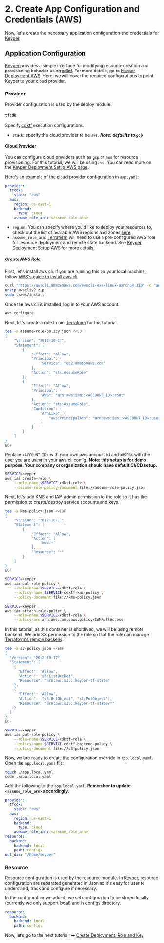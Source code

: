 # 2. Create App Configuration and Credentials (AWS)

Now, let's create the necessary application configuration and credentials for [Keyper](https://jarrid.xyz/keyper).

## Application Configuration

[Keyper](https://jarrid.xyz/keyper) provides a simple interface for modifying resource creation and provisioning behavior using [cdktf](https://developer.hashicorp.com/terraform/cdktf/cli-reference/commands). For more details, go to [Keyper Deployment AWS](https://jarrid.xyz/keyper/deploy/aws/). Here, we will cover the required configurations to point Keyper to your cloud provider.

### Provider

Provider configuration is used by the deploy module.

#### `tfcdk`

Specify [cdktf](https://developer.hashicorp.com/terraform/cdktf/cli-reference/commands) execution configurations.

- `stack`: specify the cloud provider to be `aws`. ***Note: defaults to `gcp`.***

#### Cloud Provider

You can configure cloud providers such as `gcp` or `aws` for resource provisioning. For this tutorial, we will be using `aws`. You can read more on the [Keyper Deployment Setup AWS page](https://jarrid.xyz/keyper/deploy/aws/).

Here's an example of the cloud provider configuration in `app.yaml`:

```yaml {"id":"01J72T8D99G7BYKPEGCXP8Z1ZK"}
provider:
  tfcdk:
    stack: "aws"
  aws:
    region: us-east-1
    backend:
      type: cloud
    assume_role_arn: <assume role arn>
```

- `region`: You can specify where you'd like to deploy your resources to, check out the list of available AWS regions and zones [here](https://aws.amazon.com/about-aws/global-infrastructure/regions_az/).
- `assume_role_arn`: [Terraform](https://www.terraform.io/) will need to use a pre-configured AWS role for resource deployment and remote state backend. See [Keyper Deployment Setup AWS](https://jarrid.xyz/keyper/deploy/aws/#create-resource-admin-iam-role) for more details.

##### Create AWS Role

First, let's install aws cli. If you are running this on your local machine, follow [AWS's guide to install aws cli](https://docs.aws.amazon.com/cli/latest/userguide/getting-started-install.html).

```bash {"id":"01J72T8D99G7BYKPEGCY2D7XP5"}
curl "https://awscli.amazonaws.com/awscli-exe-linux-aarch64.zip" -o "awscliv2.zip"
unzip awscliv2.zip
sudo ./aws/install
```

Once the aws cli is installed, log in to your AWS account.

```bash {"id":"01J72TQ6GXPEDZ6119DEECFXP3"}
aws configure
```

Next, let's create a role to run [Terraform](https://www.terraform.io/) for this tutorial.

```bash {"id":"01J79MFQK0VDDJMWNH30WF3TGE"}
tee -a assume-role-policy.json <<EOF
{
    "Version": "2012-10-17",
    "Statement": [
        {
            "Effect": "Allow",
            "Principal": {
                "Service": "ec2.amazonaws.com"
            },
            "Action": "sts:AssumeRole"
        },
        {
            "Effect": "Allow",
            "Principal": {
                "AWS": "arn:aws:iam::<ACCOUNT_ID>:root"
            },
            "Action": "sts:AssumeRole",
            "Condition": {
                "ArnLike": {
                    "aws:PrincipalArn": "arn:aws:iam::<ACCOUNT_ID>:user/<USER>"
                }
            }
        }
    ]
}
EOF
```

Replace `<ACCOUNT_ID>` with your own aws account id and `<USER>` with the user you are using in your aws cli config. __Note: this setup is for demo purpose. Your company or organization should have default CI/CD setup.__

```bash {"id":"01J79KPX61821053RVJQ939PBH"}
SERVICE=keyper
aws iam create-role \
    --role-name $SERVICE-cdktf-role \
    --assume-role-policy-document file://assume-role-policy.json
```

Next, let's add KMS and IAM admin permission to the role so it has the permission to create/destroy service accounts and keys.

```bash {"id":"01J79Q90W3NFS1B319T4TG3KKZ"}
tee -a kms-policy.json <<EOF
{
    "Version": "2012-10-17",
    "Statement": [
        {
            "Effect": "Allow",
            "Action": [
                "kms:*"
            ],
            "Resource": "*"
        }
    ]
}
EOF
```

```bash {"id":"01J79Q90W3NFS1B319T6CP4G5W"}
SERVICE=keyper
aws iam put-role-policy \
    --role-name $SERVICE-cdktf-role \
    --policy-name $SERVICE-cdktf-kms-policy \
    --policy-document file://kms-policy.json
```

```bash {"id":"01J79QBPMYM3NE0Z5RJE2VWGN9"}
SERVICE=keyper
aws iam attach-role-policy \
    --role-name $SERVICE-cdktf-role \
    --policy-arn arn:aws:iam::aws:policy/IAMFullAccess
```

In this tutorial, as this container is shortlived, we will be using remote backend. We add S3 permission to the role so that the role can manage [Terraform's remote backend](https://developer.hashicorp.com/terraform/language/settings/backends/remote).

```bash {"id":"01J79QS1NFH8713YVK7E9BM0BY"}
tee -a s3-policy.json <<EOF
{
  "Version": "2012-10-17",
  "Statement": [
    {
      "Effect": "Allow",
      "Action": "s3:ListBucket",
      "Resource": "arn:aws:s3:::keyper-tf-state"
    },
    {
      "Effect": "Allow",
      "Action": ["s3:GetObject", "s3:PutObject"],
      "Resource": "arn:aws:s3:::keyper-tf-state/*"
    }
  ]
}
EOF
```

```bash {"id":"01J79QS1NFH8713YVK7GT6B4PA"}
SERVICE=keyper
aws iam put-role-policy \
    --role-name $SERVICE-cdktf-role \
    --policy-name $SERVICE-cdktf-backend-policy \
    --policy-document file://s3-policy.json
```

Now, we are ready to create the configuration override in `app.local.yaml`. Open the `app.local.yaml` file:

```bash {"cwd":"../keyper","id":"01J79KPX61821053RVJS4VCWZJ"}
touch ./app.local.yaml
code ./app.local.yaml
```

Add the following to the `app.local.yaml`. __Remember to update `<assume_role_arn>` accordingly.__

```yaml {"id":"01J4JN2QZQJ63YME8GVHZH2XQ1"}
provider:
  tfcdk:
    stack: "aws"
  aws:
    region: us-east-1
    backend:
      type: cloud
    assume_role_arn: <assume_role_arn>
resource:
  backend:
    backend: local
    path: configs
out_dir: "/home/keyper"
```

### Resource

Resource configuration is used by the resource module. In [Keyper](https://jarrid.xyz/keyper), resource configuration are separated generated in Json so it's easy for user to understand, track and configure if necessary.

In the configuration we added, we set configuration to be stored locally (currently we only support local) and in configs directory.

```yaml {"id":"01J79KPX61821053RVJSE6EJ5R"}
resource:
  backend:
    backend: local
    path: configs
```

Now, let’s go to the next tutorial: ➡️ [Create Deployment, Role and Key](../3-create-deployment-role-and-key/README.md)
